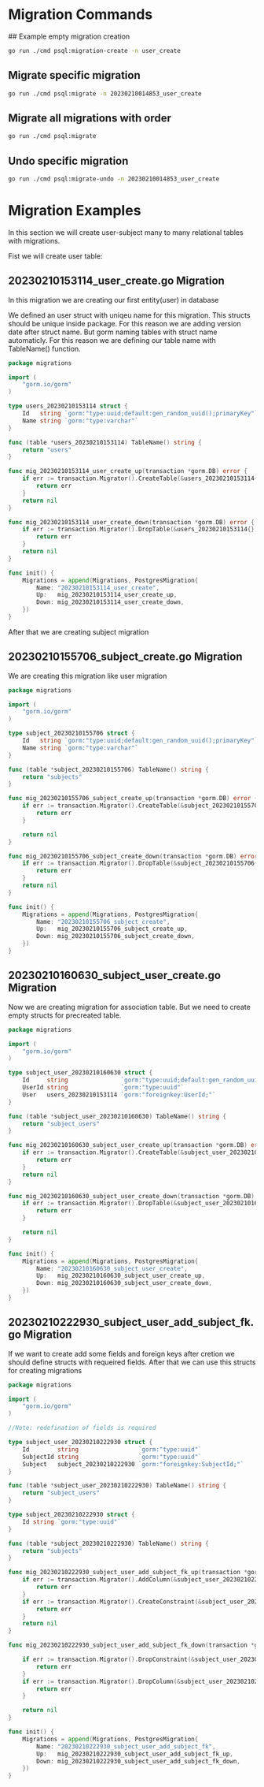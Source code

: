 # Migration Commands

## Example empty migration creation
```sh
go run ./cmd psql:migration-create -n user_create
```

## Migrate specific migration
```sh
go run ./cmd psql:migrate -n 20230210014853_user_create  
```

## Migrate all migrations with order
```sh
go run ./cmd psql:migrate 
```

## Undo specific migration
```sh
go run ./cmd psql:migrate-undo -n 20230210014853_user_create
```

# Migration Examples

In this section we will create user-subject many to many relational tables with migrations.

Fist we will create user table:

## 20230210153114_user_create.go Migration

In this migration we are creating our first entity(user) in database

We defined an user struct with uniqeu name for this migration. This structs should be unique inside package. For this reason we
are adding version date after struct name.  But gorm naming tables with struct name automaticly. For this reason we are defining our
table name with TableName() function.

```go
package migrations

import (
	"gorm.io/gorm"
)

type users_20230210153114 struct {
	Id   string `gorm:"type:uuid;default:gen_random_uuid();primaryKey"`
	Name string `gorm:"type:varchar"`
}

func (table *users_20230210153114) TableName() string {
	return "users"
}

func mig_20230210153114_user_create_up(transaction *gorm.DB) error {
	if err := transaction.Migrator().CreateTable(&users_20230210153114{}); err != nil {
		return err
	}
	return nil
}

func mig_20230210153114_user_create_down(transaction *gorm.DB) error {
	if err := transaction.Migrator().DropTable(&users_20230210153114{}); err != nil {
		return err
	}
	return nil
}

func init() {
	Migrations = append(Migrations, PostgresMigration{
		Name: "20230210153114_user_create",
		Up:   mig_20230210153114_user_create_up,
		Down: mig_20230210153114_user_create_down,
	})
}

```

After that we are creating subject migration

## 20230210155706_subject_create.go Migration

We are creating this migration like user migration

```go
package migrations

import (
	"gorm.io/gorm"
)

type subject_20230210155706 struct {
	Id   string `gorm:"type:uuid;default:gen_random_uuid();primaryKey"`
	Name string `gorm:"type:varchar"`
}

func (table *subject_20230210155706) TableName() string {
	return "subjects"
}

func mig_20230210155706_subject_create_up(transaction *gorm.DB) error {
	if err := transaction.Migrator().CreateTable(&subject_20230210155706{}); err != nil {
		return err
	}

	return nil
}

func mig_20230210155706_subject_create_down(transaction *gorm.DB) error {
	if err := transaction.Migrator().DropTable(&subject_20230210155706{}); err != nil {
		return err
	}
	return nil
}

func init() {
	Migrations = append(Migrations, PostgresMigration{
		Name: "20230210155706_subject_create",
		Up:   mig_20230210155706_subject_create_up,
		Down: mig_20230210155706_subject_create_down,
	})
}
```

## 20230210160630_subject_user_create.go Migration

Now we are creating migration for association table. But we need to create empty structs for precreated table.  

```go
package migrations

import (
	"gorm.io/gorm"
)

type subject_user_20230210160630 struct {
	Id     string               `gorm:"type:uuid;default:gen_random_uuid();primaryKey"`
	UserId string               `gorm:"type:uuid"`
	User   users_20230210153114 `gorm:"foreignkey:UserId;"`
}

func (table *subject_user_20230210160630) TableName() string {
	return "subject_users"
}

func mig_20230210160630_subject_user_create_up(transaction *gorm.DB) error {
	if err := transaction.Migrator().CreateTable(&subject_user_20230210160630{}); err != nil {
		return err
	}
	return nil
}

func mig_20230210160630_subject_user_create_down(transaction *gorm.DB) error {
	if err := transaction.Migrator().DropTable(&subject_user_20230210160630{}); err != nil {
		return err
	}

	return nil
}

func init() {
	Migrations = append(Migrations, PostgresMigration{
		Name: "20230210160630_subject_user_create",
		Up:   mig_20230210160630_subject_user_create_up,
		Down: mig_20230210160630_subject_user_create_down,
	})
}
```

## 20230210222930_subject_user_add_subject_fk.go Migration

If we want to create add some fields and foreign keys after cretion we should define structs with requeired fields. After that we can use
this structs for creating migrations

```go
package migrations

import (
	"gorm.io/gorm"
)

//Note: redefination of fields is required

type subject_user_20230210222930 struct {
	Id        string                 `gorm:"type:uuid"`
	SubjectId string                 `gorm:"type:uuid"`
	Subject   subject_20230210222930 `gorm:"foreignkey:SubjectId;"`
}

func (table *subject_user_20230210222930) TableName() string {
	return "subject_users"
}

type subject_20230210222930 struct {
	Id string `gorm:"type:uuid"`
}

func (table *subject_20230210222930) TableName() string {
	return "subjects"
}

func mig_20230210222930_subject_user_add_subject_fk_up(transaction *gorm.DB) error {
	if err := transaction.Migrator().AddColumn(&subject_user_20230210222930{}, "SubjectId"); err != nil {
		return err
	}
	if err := transaction.Migrator().CreateConstraint(&subject_user_20230210222930{}, "fk_subject_users_subject"); err != nil {
		return err
	}
	return nil
}

func mig_20230210222930_subject_user_add_subject_fk_down(transaction *gorm.DB) error {

	if err := transaction.Migrator().DropConstraint(&subject_user_20230210222930{}, "fk_subject_users_subject"); err != nil {
		return err
	}
	if err := transaction.Migrator().DropColumn(&subject_user_20230210222930{}, "SubjectID"); err != nil {
		return err
	}

	return nil
}

func init() {
	Migrations = append(Migrations, PostgresMigration{
		Name: "20230210222930_subject_user_add_subject_fk",
		Up:   mig_20230210222930_subject_user_add_subject_fk_up,
		Down: mig_20230210222930_subject_user_add_subject_fk_down,
	})
}
```
